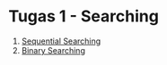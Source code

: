 # Tugas 1 - Searching
1. <a href="Sequential Searching.c"> Sequential Searching</a>
2. <a href=""> Binary Searching</a>
